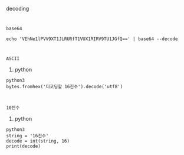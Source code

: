 decoding
#
`base64`

```
echo 'VEhNe1lPVV9XT1JLRURfT1VUX1RIRV9TU1JGfQ==' | base64 --decode
```

#
`ASCII`

1. python
```
python3
bytes.fromhex('디코딩할 16진수').decode('utf8')
```


#
`10진수`

1. python
```
python3
string = '16진수'
decode = int(string, 16)
print(decode)
```
